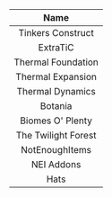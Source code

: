 | Name                |
|:-------------------:|
| Tinkers Construct   |
| ExtraTiC            |
| Thermal Foundation  |
| Thermal Expansion   |
| Thermal Dynamics    |
| Botania             |
| Biomes O' Plenty    |
| The Twilight Forest |
| NotEnoughItems      |
| NEI Addons          |
| Hats                |